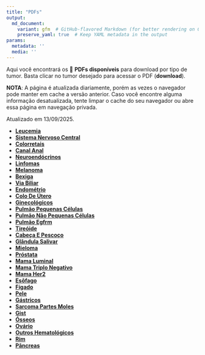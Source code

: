 ```yaml
---
title: "PDFs"
output: 
  md_document:
    variant: gfm  # GitHub-flavored Markdown (for better rendering on GitHub)
    preserve_yaml: true  # Keep YAML metadata in the output
params:
  metadata: ''
  media: ''
---
```


<script async src="https://scripts.simpleanalyticscdn.com/latest.js"></script>

Aqui você encontrará os 📝 **PDFs disponíveis** para download por tipo
de tumor. Basta clicar no tumor desejado para acessar o PDF
(**download**).

**NOTA**: A página é atualizada diariamente, porém as vezes o navegador
pode manter em cache a versão anterior. Caso você encontre alguma
informação desatualizada, tente limpar o cache do seu navegador ou abre
essa página em navegação privada.

Atualizado em 13/09/2025.

- [**Leucemia**](https://coeoralmeds-e768.restdb.io/media/68c4fe7ef63b804800275d92?download=true)
- [**Sistema Nervoso
  Central**](https://coeoralmeds-e768.restdb.io/media/68c4fe7ff63b804800275d94?download=true)
- [**Colorretais**](https://coeoralmeds-e768.restdb.io/media/68c4fe81f63b804800275d9a?download=true)
- [**Canal
  Anal**](https://coeoralmeds-e768.restdb.io/media/68c4fe82f63b804800275d9c?download=true)
- [**Neuroendócrinos**](https://coeoralmeds-e768.restdb.io/media/68c4fe83f63b804800275d9e?download=true)
- [**Linfomas**](https://coeoralmeds-e768.restdb.io/media/68c4fe84f63b804800275da0?download=true)
- [**Melanoma**](https://coeoralmeds-e768.restdb.io/media/68c4fe85f63b804800275da2?download=true)
- [**Bexiga**](https://coeoralmeds-e768.restdb.io/media/68c4fe87f63b804800275da4?download=true)
- [**Via
  Biliar**](https://coeoralmeds-e768.restdb.io/media/68c4fe88f63b804800275daa?download=true)
- [**Endométrio**](https://coeoralmeds-e768.restdb.io/media/68c4fe89f63b804800275dac?download=true)
- [**Colo De
  Útero**](https://coeoralmeds-e768.restdb.io/media/68c4fe8af63b804800275dae?download=true)
- [**Ginecológicos**](https://coeoralmeds-e768.restdb.io/media/68c4fe8cf63b804800275db1?download=true)
- [**Pulmão Pequenas
  Células**](https://coeoralmeds-e768.restdb.io/media/68c4fe8df63b804800275db3?download=true)
- [**Pulmão Não Pequenas
  Células**](https://coeoralmeds-e768.restdb.io/media/68c4fe8ef63b804800275db5?download=true)
- [**Pulmão
  Egfrm**](https://coeoralmeds-e768.restdb.io/media/68c4fe8ff63b804800275db7?download=true)
- [**Tireóide**](https://coeoralmeds-e768.restdb.io/media/68c4fe91f63b804800275dba?download=true)
- [**Cabeça E
  Pescoço**](https://coeoralmeds-e768.restdb.io/media/68c4fe92f63b804800275dbc?download=true)
- [**Glândula
  Salivar**](https://coeoralmeds-e768.restdb.io/media/68c4fe94f63b804800275dbe?download=true)
- [**Mieloma**](https://coeoralmeds-e768.restdb.io/media/68c4fe95f63b804800275dc0?download=true)
- [**Próstata**](https://coeoralmeds-e768.restdb.io/media/68c4fe96f63b804800275dc2?download=true)
- [**Mama
  Luminal**](https://coeoralmeds-e768.restdb.io/media/68c4fe98f63b804800275dc6?download=true)
- [**Mama Triplo
  Negativo**](https://coeoralmeds-e768.restdb.io/media/68c4fe9af63b804800275dc9?download=true)
- [**Mama
  Her2**](https://coeoralmeds-e768.restdb.io/media/68c4fe9bf63b804800275dcb?download=true)
- [**Esôfago**](https://coeoralmeds-e768.restdb.io/media/68c4fe9cf63b804800275dcc?download=true)
- [**Fígado**](https://coeoralmeds-e768.restdb.io/media/68c4fe9df63b804800275dce?download=true)
- [**Pele**](https://coeoralmeds-e768.restdb.io/media/68c4fe9ef63b804800275dd0?download=true)
- [**Gástricos**](https://coeoralmeds-e768.restdb.io/media/68c4fe9ff63b804800275dd2?download=true)
- [**Sarcoma Partes
  Moles**](https://coeoralmeds-e768.restdb.io/media/68c4fea0f63b804800275dd4?download=true)
- [**Gist**](https://coeoralmeds-e768.restdb.io/media/68c4fea1f63b804800275dd6?download=true)
- [**Ósseos**](https://coeoralmeds-e768.restdb.io/media/68c4fea3f63b804800275dd8?download=true)
- [**Ovário**](https://coeoralmeds-e768.restdb.io/media/68c4fea4f63b804800275dda?download=true)
- [**Outros
  Hematológicos**](https://coeoralmeds-e768.restdb.io/media/68c4fea5f63b804800275ddc?download=true)
- [**Rim**](https://coeoralmeds-e768.restdb.io/media/68c4fea6f63b804800275dde?download=true)
- [**Pâncreas**](https://coeoralmeds-e768.restdb.io/media/68c4fea7f63b804800275de0?download=true)
